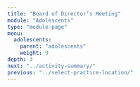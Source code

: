 ```yaml
---
title: "Board of Director’s Meeting"
module: "Adolescents"
type: "module-page"
menu:
  adolescents:
    parent: "adolescents"
    weight: 9
depth: 3
next: "../activity-summary/"
previous: "../select-practice-location/"
---
```

